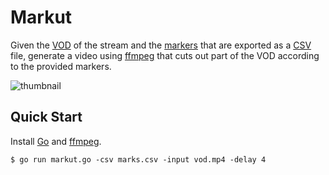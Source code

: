 # Markut

Given the [VOD](https://help.twitch.tv/s/article/video-on-demand) of the stream and the [markers](https://help.twitch.tv/s/article/creating-highlights-and-stream-markers) that are exported as a [CSV](https://en.wikipedia.org/wiki/Comma-separated_values) file, generate a video using [ffmpeg](https://www.ffmpeg.org/) that cuts out part of the VOD according to the provided markers.

![thumbnail](https://i.imgur.com/shk7eqG.png)

## Quick Start

Install [Go](https://golang.org/) and [ffmpeg](https://www.ffmpeg.org/).

```console
$ go run markut.go -csv marks.csv -input vod.mp4 -delay 4
```
